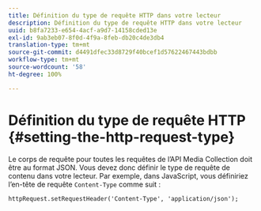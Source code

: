 ```yaml
---
title: Définition du type de requête HTTP dans votre lecteur
description: Définition du type de requête HTTP dans votre lecteur
uuid: b8fa7233-e654-4acf-a9d7-14158cded13e
exl-id: 9ab3eb07-8f0d-4f9a-8feb-db20c4de3db4
translation-type: tm+mt
source-git-commit: d4491dfec33d8729f40bcef1d57622467443bdbb
workflow-type: tm+mt
source-wordcount: '58'
ht-degree: 100%

---
```


# Définition du type de requête HTTP {#setting-the-http-request-type}

Le corps de requête pour toutes les requêtes de l’API Media Collection doit être au format JSON. Vous devez donc définir le type de requête de contenu dans votre lecteur. Par exemple, dans JavaScript, vous définiriez l’en-tête de requête `Content-Type` comme suit :

```
httpRequest.setRequestHeader('Content-Type', 'application/json'); 
```
